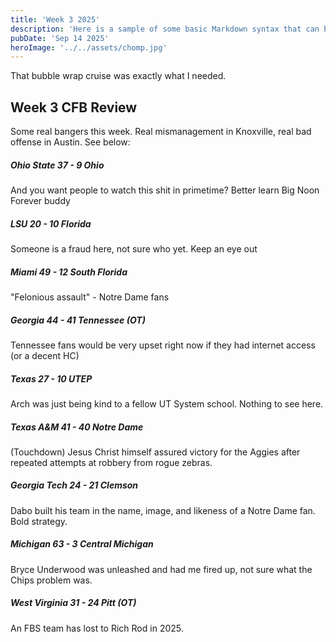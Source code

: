 ```yaml
---
title: 'Week 3 2025'
description: 'Here is a sample of some basic Markdown syntax that can be used when writing Markdown content in Astro. (lol)'
pubDate: 'Sep 14 2025'
heroImage: '../../assets/chomp.jpg'
---
```


That bubble wrap cruise was exactly what I needed.

## Week 3 CFB Review

Some real bangers this week. Real mismanagement in Knoxville, real bad offense in Austin. See below:

##### Ohio State 37 - 9 Ohio

And you want people to watch this shit in primetime? Better learn Big Noon Forever buddy

##### LSU 20 - 10 Florida

Someone is a fraud here, not sure who yet. Keep an eye out

##### Miami 49 - 12 South Florida

"Felonious assault" - Notre Dame fans

##### Georgia 44 - 41 Tennessee (OT)

Tennessee fans would be very upset right now if they had internet access (or a decent HC)

##### Texas 27 - 10 UTEP

Arch was just being kind to a fellow UT System school. Nothing to see here.

##### Texas A&M 41 - 40 Notre Dame

(Touchdown) Jesus Christ himself assured victory for the Aggies after repeated attempts at robbery from rogue zebras.

##### Georgia Tech 24 - 21 Clemson

Dabo built his team in the name, image, and likeness of a Notre Dame fan. Bold strategy.

##### Michigan 63 - 3 Central Michigan

Bryce Underwood was unleashed and had me fired up, not sure what the Chips problem was.

##### West Virginia 31 - 24 Pitt (OT)

An FBS team has lost to Rich Rod in 2025.